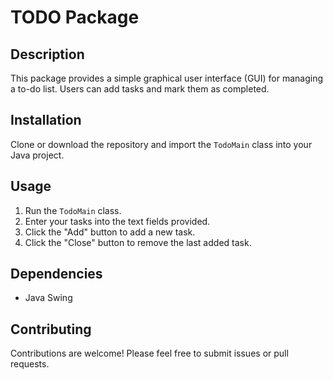 # TODO Package

## Description
This package provides a simple graphical user interface (GUI) for managing a to-do list. Users can add tasks and mark them as completed.

## Installation
Clone or download the repository and import the `TodoMain` class into your Java project.

## Usage
1. Run the `TodoMain` class.
2. Enter your tasks into the text fields provided.
3. Click the "Add" button to add a new task.
4. Click the "Close" button to remove the last added task.

## Dependencies
- Java Swing

## Contributing
Contributions are welcome! Please feel free to submit issues or pull requests.
